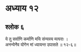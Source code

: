 # अध्याय १२

## श्लोक ६

ये तु सर्वाणि कर्माणि मयि संन्यस्य मत्पराः ।<br>अनन्येनैव योगेन मां ध्यायन्त उपासते ॥ १२-६॥<br><br>

